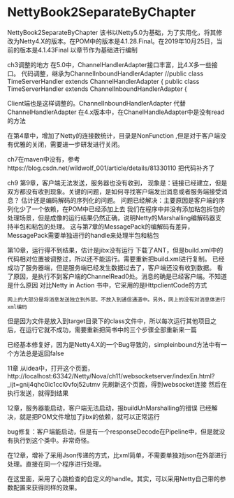 # NettyBook2SeparateByChapter
NettyBook2SeparateByChapter
该书以Netty5.0为基础，为了实用化，将其修改为Netty4.X的版本。在POM中的版本是4.1.28.Final。在2019年10月25日，当前的版本是4.1.43Final
以章节作为基础进行编制

ch3调整的地方
在5.0中，ChannelHandlerAdapter接口丰富，比4.X多一些接口。
代码调整，继承为ChannelInboundHandlerAdapter
//public class TimeServerHandler extends ChannelHandlerAdapter {
public class TimeServerHandler extends ChannelInboundHandlerAdapter {

Client端也是这样调整的。ChannelInboundHandlerAdapter 代替ChannelHandlerAdapter
在4.x版本中，在ChanelHandleAdapter中是没有read的方法

 在第4章中，增加了Netty的连接数统计，目录是NonFunction ,但是对于客户端没有优雅的关闭，需要进一步研发进行关闭。
 
ch7在maven中没有，参考https://blog.csdn.net/wildwolf_001/article/details/81330110
把代码补齐了

ch9 第9章，客户端无法发送，服务器也没有收到，
现象是：链接已经建立，但是双方都没有收到现象。关键的问题，是如何寻找客户端发出消息或者服务端接受消息？
        估计还是编码解码的序列化的问题。
   问题已经解决：主要原因是客户端的序列化少了一个依赖，在POM中已经添加上去
   我们在程序中并没有添加粘包拆包的处理场景，但是成像的运行结果仍然正确，说明Netty的Marshalling编解码器支持半包和粘包的处理。
   这与第7章的MessagePack的编解码有差异，MessagePack需要单独进行的handle来处理半包和粘包
    

第10章，运行得不到结果，估计是jibx没有运行
    下载了ANT，但是build.xml中的代码相对位置被调整过，所以还不能运行。需要重新把build.xml进行复制。
    已经成功了服务器端，但是服务端已经发生数据过去了，客户端还没有收到数据。
    看了原因，是执行不到客户端的ChannelRead0处。消息的确是已经客户端。不知道是什么原因
    对比Netty in Action 书中，它采用的是HttpclientCode的方式
    
    网上的大部分是将消息发送独立到外部，不放入到通信通道中。另外，网上的没有对消息体进行xml编码
    
但是因为文件是放入到target目录下的class文件中，所以每次运行其他项目之后，在运行它就不成功，需要重新把简书中的三个步骤全部重新来一篇

已经基本修复好，因为是Netty4.X的一个Bug导致的，simpleinbound方法中有一个方法总是返回false

11章
    从idea中，打开这个页面，
    http://localhost:63342/Netty/Nova/ch11/websocketserver/indexEn.html?_ijt=gnij4qhc0ic1ccl0vfoj52utmv
    先刷新这个页面，得到websocket连接
    然后在执行发送，就得到结果
    
    
12章，服务器能启动，客户端无法启动，报buildUnMarshalling的错误
已经解决，就是把POM文件增加了jibx的依赖，就可以正常运行
  
  bug修复：客户端能启动，但是有一个responseDecode在Pipeline中，但是就没有执行到这个类中。非常奇怪。
 
 在12章，增补了采用Json传递的方式，比xml简单，不需要单独对json在外部进行处理。直接在同一个程序进行处理。

 在这里面，采用了心跳检查的自定义的handle。其实，可以采用Netty自己带的参数配置来获得同样的效果。
